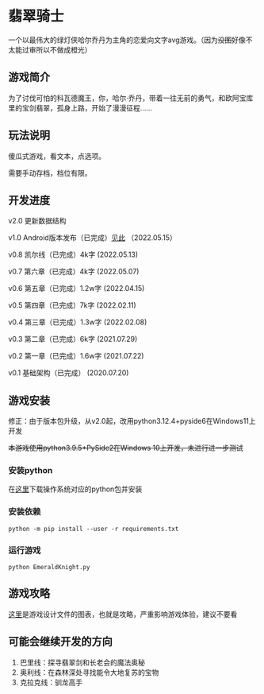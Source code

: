 # 翡翠骑士

一个以最伟大的绿灯侠哈尔乔丹为主角的恋爱向文字avg游戏。（因为~~没图~~好像不太能过审所以不做成橙光）

## 游戏简介

为了讨伐可怕的科瓦德魔王，你，哈尔·乔丹，带着一往无前的勇气，和欧阿宝库里的宝剑翡翠，孤身上路，开始了漫漫征程……

## 玩法说明

傻瓜式游戏，看文本，点选项。

需要手动存档，档位有限。

## 开发进度

v2.0 更新数据结构

v1.0 Android版本发布（已完成）[见此](https://github.com/zhuty18/EmeraldKnight-Android) （2022.05.15）

v0.8 凯尔线（已完成）4k字 (2022.05.13)

v0.7 第六章（已完成）4k字 (2022.05.07)

v0.6 第五章（已完成）1.2w字 (2022.04.15)

v0.5 第四章（已完成）7k字 (2022.02.11)

v0.4 第三章（已完成）1.3w字 (2022.02.08)

v0.3 第二章（已完成）6k字 (2021.07.29)

v0.2 第一章（已完成）1.6w字 (2021.07.22)

v0.1 基础架构（已完成） (2020.07.20)

## 游戏安装

修正：由于版本包升级，从v2.0起，改用python3.12.4+pyside6在Windows11上开发

~~本游戏使用python3.9.5+PySide2在Windows 10上开发，未进行进一步测试~~

### 安装python

在[这里](https://www.python.org/downloads/)下载操作系统对应的python包并安装

### 安装依赖

`python -m pip install --user -r requirements.txt`

### 运行游戏

`python EmeraldKnight.py`

## 游戏攻略

[这里](img/README.md)是游戏设计文件的图表，也就是攻略，严重影响游戏体验，建议不要看

## 可能会继续开发的方向

1. 巴里线：探寻翡翠剑和长老会的魔法奥秘 
2. 奥利线：在森林深处寻找能令大地复苏的宝物
3. 克拉克线：驯龙高手
